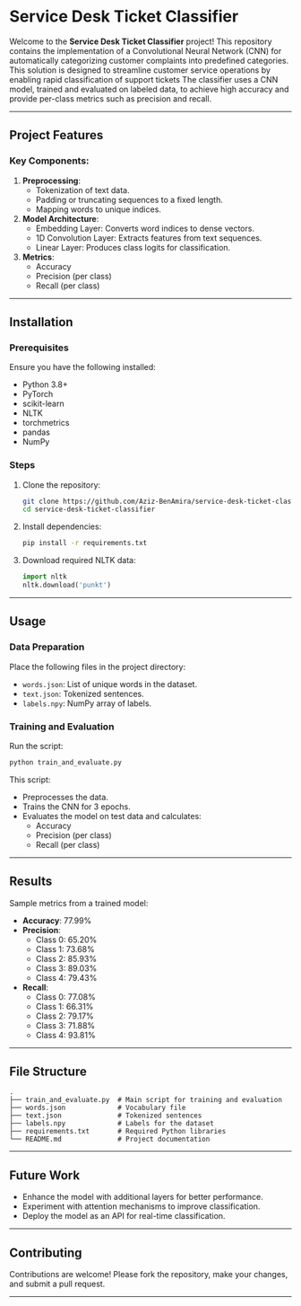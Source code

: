 # Service Desk Ticket Classifier

Welcome to the **Service Desk Ticket Classifier** project! This repository contains the implementation of a Convolutional Neural Network (CNN) for automatically categorizing customer complaints into predefined categories. This solution is designed to streamline customer service operations by enabling rapid classification of support tickets
The classifier uses a CNN model, trained and evaluated on labeled data, to achieve high accuracy and provide per-class metrics such as precision and recall.

---

## Project Features

### Key Components:
1. **Preprocessing**:
   - Tokenization of text data.
   - Padding or truncating sequences to a fixed length.
   - Mapping words to unique indices.
2. **Model Architecture**:
   - Embedding Layer: Converts word indices to dense vectors.
   - 1D Convolution Layer: Extracts features from text sequences.
   - Linear Layer: Produces class logits for classification.
3. **Metrics**:
   - Accuracy
   - Precision (per class)
   - Recall (per class)

---

## Installation

### Prerequisites
Ensure you have the following installed:
- Python 3.8+
- PyTorch
- scikit-learn
- NLTK
- torchmetrics
- pandas
- NumPy


### Steps
1. Clone the repository:
   ```bash
   git clone https://github.com/Aziz-BenAmira/service-desk-ticket-classifier.git
   cd service-desk-ticket-classifier
   ```
2. Install dependencies:
   ```bash
   pip install -r requirements.txt
   ```
3. Download required NLTK data:
   ```python
   import nltk
   nltk.download('punkt')
   ```

---

## Usage

### Data Preparation
Place the following files in the project directory:
- `words.json`: List of unique words in the dataset.
- `text.json`: Tokenized sentences.
- `labels.npy`: NumPy array of labels.

### Training and Evaluation
Run the script:
```bash
python train_and_evaluate.py
```
This script:
- Preprocesses the data.
- Trains the CNN for 3 epochs.
- Evaluates the model on test data and calculates:
  - Accuracy
  - Precision (per class)
  - Recall (per class)

---

## Results
Sample metrics from a trained model:
- **Accuracy**: 77.99%
- **Precision**:
  - Class 0: 65.20%
  - Class 1: 73.68%
  - Class 2: 85.93%
  - Class 3: 89.03%
  - Class 4: 79.43%
- **Recall**:
  - Class 0: 77.08%
  - Class 1: 66.31%
  - Class 2: 79.17%
  - Class 3: 71.88%
  - Class 4: 93.81%

---

## File Structure
```
.
├── train_and_evaluate.py  # Main script for training and evaluation
├── words.json             # Vocabulary file
├── text.json              # Tokenized sentences
├── labels.npy             # Labels for the dataset
├── requirements.txt       # Required Python libraries
└── README.md              # Project documentation
```

---

## Future Work
- Enhance the model with additional layers for better performance.
- Experiment with attention mechanisms to improve classification.
- Deploy the model as an API for real-time classification.

---

## Contributing

Contributions are welcome! Please fork the repository, make your changes, and submit a pull request.

---

